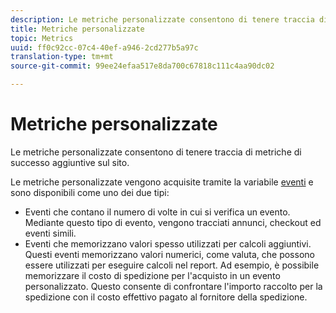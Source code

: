 ```yaml
---
description: Le metriche personalizzate consentono di tenere traccia di metriche di successo aggiuntive sul sito.
title: Metriche personalizzate
topic: Metrics
uuid: ff0c92cc-07c4-40ef-a946-2cd277b5a97c
translation-type: tm+mt
source-git-commit: 99ee24efaa517e8da700c67818c111c4aa90dc02

---
```



# Metriche personalizzate

Le metriche personalizzate consentono di tenere traccia di metriche di successo aggiuntive sul sito.

Le metriche personalizzate vengono acquisite tramite la variabile [eventi](https://marketing.adobe.com/resources/help/en_US/sc/implement/events#.html) e sono disponibili come uno dei due tipi:

* Eventi che contano il numero di volte in cui si verifica un evento. Mediante questo tipo di evento, vengono tracciati annunci, checkout ed eventi simili.
* Eventi che memorizzano valori spesso utilizzati per calcoli aggiuntivi. Questi eventi memorizzano valori numerici, come valuta, che possono essere utilizzati per eseguire calcoli nel report. Ad esempio, è possibile memorizzare il costo di spedizione per l'acquisto in un evento personalizzato. Questo consente di confrontare l'importo raccolto per la spedizione con il costo effettivo pagato al fornitore della spedizione.

